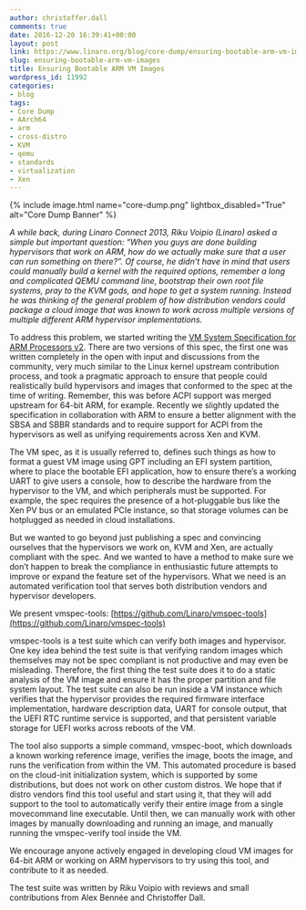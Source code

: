 ```yaml
---
author: christoffer.dall
comments: true
date: 2016-12-20 16:39:41+00:00
layout: post
link: https://www.linaro.org/blog/core-dump/ensuring-bootable-arm-vm-images/
slug: ensuring-bootable-arm-vm-images
title: Ensuring Bootable ARM VM Images
wordpress_id: 11992
categories:
- blog
tags:
- Core Dump
- AArch64
- arm
- cross-distro
- KVM
- qemu
- standards
- virtualization
- Xen
---
```

{% include image.html name="core-dump.png" lightbox_disabled="True" alt="Core Dump Banner" %}

_A while back, during Linaro Connect 2013, Riku Voipio (Linaro) asked a simple but important question: “When you guys are done building hypervisors that work on ARM, how do we actually make sure that a user can run something on there?”. Of course, he didn’t have in mind that users could manually build a kernel with the required options, remember a long and complicated QEMU command line, bootstrap their own root file systems, pray to the KVM gods, and hope to get a system running. Instead he was thinking of the general problem of how distribution vendors could package a cloud image that was known to work across multiple versions of multiple different ARM hypervisor implementations._

To address this problem, we started writing the [VM System Specification for ARM Processors v2](/app/resources/WhitePaper/VMSystemSpecificationForARM-v2.0.pdf). There are two versions of this spec, the first one was written completely in the open with input and discussions from the community, very much similar to the Linux kernel upstream contribution process, and took a pragmatic approach to ensure that people could realistically build hypervisors and images that conformed to the spec at the time of writing. Remember, this was before ACPI support was merged upstream for 64-bit ARM, for example. Recently we slightly updated the specification in collaboration with ARM to ensure a better alignment with the SBSA and SBBR standards and to require support for ACPI from the hypervisors as well as unifying requirements across Xen and KVM.

The VM spec, as it is usually referred to, defines such things as how to format a guest VM image using GPT including an EFI system partition, where to place the bootable EFI application, how to ensure there’s a working UART to give users a console, how to describe the hardware from the hypervisor to the VM, and which peripherals must be supported. For example, the spec requires the presence of a hot-pluggable bus like the Xen PV bus or an emulated PCIe instance, so that storage volumes can be hotplugged as needed in cloud installations.

But we wanted to go beyond just publishing a spec and convincing ourselves that the hypervisors we work on, KVM and Xen, are actually compliant with the spec. And we wanted to have a method to make sure we don’t happen to break the compliance in enthusiastic future attempts to improve or expand the feature set of the hypervisors. What we need is an automated verification tool that serves both distribution vendors and hypervisor developers.

We present vmspec-tools: [https://github.com/Linaro/vmspec-tools](https://github.com/Linaro/vmspec-tools)

vmspec-tools is a test suite which can verify both images and hypervisor. One key idea behind the test suite is that verifying random images which themselves may not be spec compliant is not productive and may even be misleading. Therefore, the first thing the test suite does it to do a static analysis of the VM image and ensure it has the proper partition and file system layout. The test suite can also be run inside a VM instance which verifies that the hypervisor provides the required firmware interface implementation, hardware description data, UART for console output, that the UEFI RTC runtime service is supported, and that persistent variable storage for UEFI works across reboots of the VM.

The tool also supports a simple command, vmspec-boot, which downloads a known working reference image, verifies the image, boots the image, and runs the verification from within the VM. This automated procedure is based on the cloud-init initialization system, which is supported by some distributions, but does not work on other custom distros. We hope that if distro vendors find this tool useful and start using it, that they will add support to the tool to automatically verify their entire image from a single movecommand line executable. Until then, we can manually work with other images by manually downloading and running an image, and manually running the vmspec-verify tool inside the VM.

We encourage anyone actively engaged in developing cloud VM images for 64-bit ARM or working on ARM hypervisors to try using this tool, and contribute to it as needed.

The test suite was written by Riku Voipio with reviews and small contributions from Alex Bennée and Christoffer Dall.
